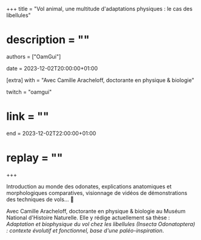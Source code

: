 +++
title = "Vol animal, une multitude d'adaptations physiques : le cas des libellules"
# description = ""
authors = ["OamGui"]

date = 2023-12-02T20:00:00+01:00

[extra]
with = "Avec Camille Aracheloff, doctorante en physique & biologie"

twitch = "oamgui"
# link = ""

end = 2023-12-02T22:00:00+01:00

# replay = ""
+++

Introduction au monde des odonates, explications anatomiques et morphologiques comparatives, visionnage de vidéos de démonstrations
des techniques de vols… 🦋

Avec Camille Aracheloff, doctorante en physique & biologie au Muséum National d'Histoire Naturelle. Elle y rédige actuellement
sa thèse : _Adaptation et biophysique du vol chez les libellules (Insecta Odonatoptera) : contexte évolutif et fonctionnel,
base d'une paléo-inspiration_.
